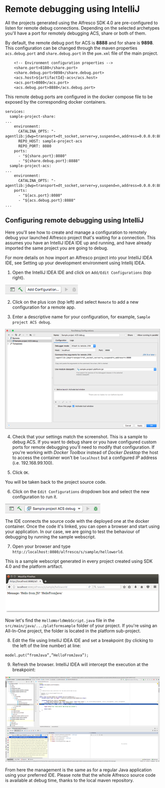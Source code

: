# Remote debugging using IntelliJ

All the projects generated using the Alfresco SDK 4.0 are pre-configured to listen for remote debug connections. Depending on the selected archetypes you'll 
have a port for remotely debugging ACS, share or both of them.

By default, the remote debug port for ACS is **8888** and for share is **9898**. This configuration can be changed through the maven properties `acs.debug.port` 
and `share.debug.port` in the `pom.xml` file of the main project.

```
    <!-- Environment configuration properties -->
    <share.port>8180</share.port>
    <share.debug.port>9898</share.debug.port>
    <acs.host>${artifactId}-acs</acs.host>
    <acs.port>8080</acs.port>
    <acs.debug.port>8888</acs.debug.port>
```

This remote debug ports are configured in the docker compose file to be exposed by the corresponding docker containers.

```
services:
  sample-project-share:
...
    environment:
      CATALINA_OPTS: "-agentlib:jdwp=transport=dt_socket,server=y,suspend=n,address=0.0.0.0:8888"
      REPO_HOST: sample-project-acs
      REPO_PORT: 8080
    ports:
      - "${share.port}:8080"
      - "${share.debug.port}:8888"
  sample-project-acs:
...
    environment:
      CATALINA_OPTS: "-agentlib:jdwp=transport=dt_socket,server=y,suspend=n,address=0.0.0.0:8888"
    ports:
      - "${acs.port}:8080"
      - "${acs.debug.port}:8888"
...
```

## Configuring remote debugging using IntelliJ

Here you'll see how to create and manage a configuration to remotely debug your launched Alfresco project that's waiting for a connection. This assumes you 
have an IntelliJ IDEA IDE up and running, and have already imported the same project you are going to debug.

For more details on how import an Alfresco project into your IntelliJ IDEA IDE, see Setting up your development environment using Intellij IDEA.

1. Open the IntelliJ IDEA IDE and click on `Add/Edit Configurations` (top right).

![Alt text](./imgs/sdk-debug-intellij-create.png?raw=true "IntelliJ remote debug create configuration")

2. Click on the plus icon (top left) and select `Remote` to add a new configuration for a remote app.

3. Enter a descriptive name for your configuration, for example, `Sample project ACS debug`.

![Alt text](./imgs/sdk-debug-intellij-config.png?raw=true "IntelliJ remote debug configuration detail")

4. Check that your settings match the screenshot. This is a sample to debug ACS. If you want to debug share or you have configured custom ports for remote 
debugging you'll need to modify that configuration. If you're working with _Docker Toolbox_ instead of _Docker Desktop_ the host to access the container won't
be `localhost` but a configured _IP_ address (i.e. 192.168.99.100).

5. Click `OK`.

You will be taken back to the project source code.

6. Click on the `Edit Configurations` dropdown box and select the new configuration to run it.

![Alt text](./imgs/sdk-debug-intellij-launch.png?raw=true "IntelliJ remote debug configuration launch")

The IDE connects the source code with the deployed one at the docker container. Once the code it's linked, you can open a browser and start using your 
application. In our case, we are going to test the behaviour of debugging by running the sample webscript.

7. Open your browser and type `http://localhost:8080/alfresco/s/sample/helloworld`.

This is a sample webscript generated in every project created using SDK 4.0 and the platform artifact.

![Alt text](./imgs/sdk-hellofromjava.png?raw=true "Hello World webscript original result")

Now let's find the `HelloWorldWebScript.java` file in the `src/main/java/.../platformsample` folder of your project. If you're using an All-In-One project, 
the folder is located in the platform sub-project.

8. Edit the file using IntelliJ IDEA IDE and set a breakpoint (by clicking to the left of the line number) at line:

```
model.put(“fromJava”,”HelloFromJava”);
```

9. Refresh the browser. IntelliJ IDEA will intercept the execution at the breakpoint:

![Alt text](./imgs/sdk-debug-intellij-breakpoint.png?raw=true "IntelliJ remote debug stopped at breakpoint")

From here the management is the same as for a regular Java application using your preferred IDE. Please note that the whole Alfresco source code is available 
at debug time, thanks to the local maven repository.
